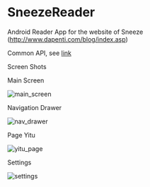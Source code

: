 # SneezeReader
Android Reader App for the website of Sneeze (http://www.dapenti.com/blog/index.asp)

Common API, see [link](https://github.com/zjupure/SneezeReader/blob/master/develop_doc.txt)

Screen Shots

Main Screen

![main_screen](https://github.com/zjupure/SneezeReader/blob/master/screenshots/main_screen.png)

Navigation Drawer

![nav_drawer](https://github.com/zjupure/SneezeReader/blob/master/screenshots/nav_drawer.png)

Page Yitu

![yitu_page](https://github.com/zjupure/SneezeReader/blob/master/screenshots/yitu_page.png)

Settings

![settings](https://github.com/zjupure/SneezeReader/blob/master/screenshots/settings.png)
